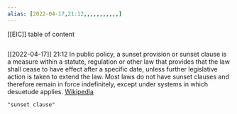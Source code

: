 ```yaml
---
alias: [2022-04-17,21:12,,,,,,,,,,,]
---
```

[[EIC]]
table of content
```toc
```

[[2022-04-17]] 21:12
In public policy, a sunset provision or sunset clause is a measure within a statute, regulation or other law that provides that the law shall cease to have effect after a specific date, unless further legislative action is taken to extend the law. Most laws do not have sunset clauses and therefore remain in force indefinitely, except under systems in which desuetude applies.
[Wikipedia](https://en.wikipedia.org/wiki/Sunset%20provision)
```query
"sunset clause"
```